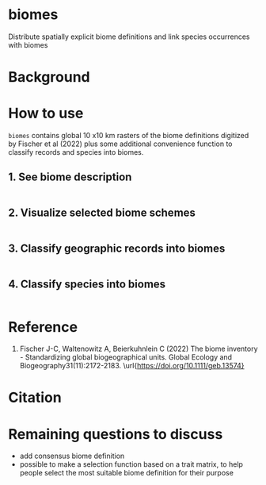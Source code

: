 # biomes
Distribute spatially explicit biome definitions and link species occurrences with biomes

# Background

# How to use
`biomes` contains global 10 x10 km rasters of the biome definitions digitized by Fischer et al (2022) plus some additional convenience function to classify records and species into biomes.

## 1. See biome description

```{r}

```

## 2. Visualize selected biome schemes

```{r}

```

## 3. Classify geographic records into biomes

```{r}

```

## 4. Classify species into biomes

```{r}

```


# Reference
1. Fischer J-C, Waltenowitz A, Beierkuhnlein C (2022) The biome inventory - Standardizing global biogeographical units. Global Ecology and Biogeography31(11):2172-2183. \url{https://doi.org/10.1111/geb.13574}

# Citation

# Remaining questions to discuss
 - add consensus biome definition
 - possible to make a selection function based on a trait matrix, to help people select the most suitable biome definition for their purpose
 